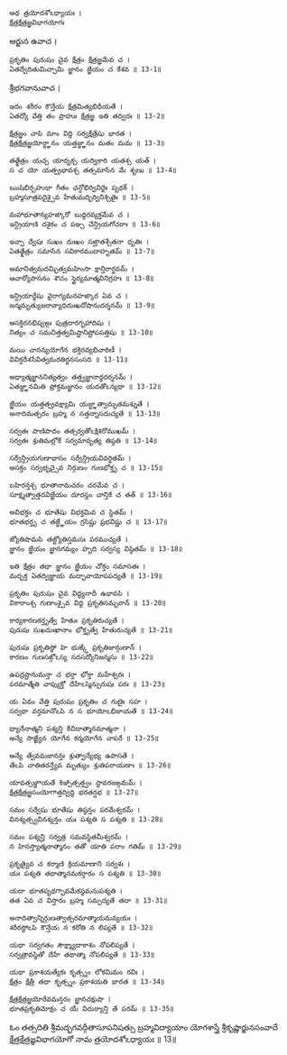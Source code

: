 	అథ త్రయోదశోఽధ్యాయః ।
	క్షేత్రక్షేత్రజ్ఞవిభాగయోగః

అర్జున ఉవాచ ।

	ప్రకృతిం పురుషం చైవ క్షేత్రం క్షేత్రజ్ఞమేవ చ ।
	ఏతద్వేదితుమిచ్ఛామి జ్ఞానం జ్ఞేయం చ కేశవ ॥ 13-1॥

శ్రీభగవానువాచ ।

	ఇదం శరీరం కౌన్తేయ క్షేత్రమిత్యభిధీయతే ।
	ఏతద్యో వేత్తి తం ప్రాహుః క్షేత్రజ్ఞ ఇతి తద్విదః ॥ 13-2॥

	క్షేత్రజ్ఞం చాపి మాం విద్ధి సర్వక్షేత్రేషు భారత ।
	క్షేత్రక్షేత్రజ్ఞయోర్జ్ఞానం యత్తజ్జ్ఞానం మతం మమ ॥ 13-3॥

	తత్క్షేత్రం యచ్చ యాదృక్చ యద్వికారి యతశ్చ యత్ ।
	స చ యో యత్ప్రభావశ్చ తత్సమాసేన మే శృణు ॥ 13-4॥

	ఋషిభిర్బహుధా గీతం ఛన్దోభిర్వివిధైః పృథక్ ।
	బ్రహ్మసూత్రపదైశ్చైవ హేతుమద్భిర్వినిశ్చితైః ॥ 13-5॥

	మహాభూతాన్యహఙ్కారో బుద్ధిరవ్యక్తమేవ చ ।
	ఇన్ద్రియాణి దశైకం చ పఞ్చ చేన్ద్రియగోచరాః ॥ 13-6॥

	ఇచ్ఛా ద్వేషః సుఖం దుఃఖం సఙ్ఘాతశ్చేతనా ధృతిః ।
	ఏతత్క్షేత్రం సమాసేన సవికారముదాహృతమ్ ॥ 13-7॥

	అమానిత్వమదమ్భిత్వమహింసా క్షాన్తిరార్జవమ్ ।
	ఆచార్యోపాసనం శౌచం స్థైర్యమాత్మవినిగ్రహః ॥ 13-8॥

	ఇన్ద్రియార్థేషు వైరాగ్యమనహఙ్కార ఏవ చ ।
	జన్మమృత్యుజరావ్యాధిదుఃఖదోషానుదర్శనమ్ ॥ 13-9॥

	అసక్తిరనభిష్వఙ్గః పుత్రదారగృహాదిషు ।
	నిత్యం చ సమచిత్తత్వమిష్టానిష్టోపపత్తిషు ॥ 13-10॥

	మయి చానన్యయోగేన భక్తిరవ్యభిచారిణీ ।
	వివిక్తదేశసేవిత్వమరతిర్జనసంసది ॥ 13-11॥

	అధ్యాత్మజ్ఞాననిత్యత్వం తత్త్వజ్ఞానార్థదర్శనమ్ ।
	ఏతజ్జ్ఞానమితి ప్రోక్తమజ్ఞానం యదతోఽన్యథా ॥ 13-12॥

	జ్ఞేయం యత్తత్ప్రవక్ష్యామి యజ్జ్ఞాత్వామృతమశ్నుతే ।
	అనాదిమత్పరం బ్రహ్మ న సత్తన్నాసదుచ్యతే ॥ 13-13॥

	సర్వతః పాణిపాదం తత్సర్వతోఽక్షిశిరోముఖమ్ ।
	సర్వతః శ్రుతిమల్లోకే సర్వమావృత్య తిష్ఠతి ॥ 13-14॥

	సర్వేన్ద్రియగుణాభాసం సర్వేన్ద్రియవివర్జితమ్ ।
	అసక్తం సర్వభృచ్చైవ నిర్గుణం గుణభోక్తృ చ ॥ 13-15॥

	బహిరన్తశ్చ భూతానామచరం చరమేవ చ ।
	సూక్ష్మత్వాత్తదవిజ్ఞేయం దూరస్థం చాన్తికే చ తత్ ॥ 13-16॥

	అవిభక్తం చ భూతేషు విభక్తమివ చ స్థితమ్ ।
	భూతభర్తృ చ తజ్జ్ఞేయం గ్రసిష్ణు ప్రభవిష్ణు చ ॥ 13-17॥

	జ్యోతిషామపి తజ్జ్యోతిస్తమసః పరముచ్యతే ।
	జ్ఞానం జ్ఞేయం జ్ఞానగమ్యం హృది సర్వస్య విష్ఠితమ్ ॥ 13-18॥

	ఇతి క్షేత్రం తథా జ్ఞానం జ్ఞేయం చోక్తం సమాసతః ।
	మద్భక్త ఏతద్విజ్ఞాయ మద్భావాయోపపద్యతే ॥ 13-19॥

	ప్రకృతిం పురుషం చైవ విద్ధ్యనాదీ ఉభావపి ।
	వికారాంశ్చ గుణాంశ్చైవ విద్ధి ప్రకృతిసమ్భవాన్ ॥ 13-20॥

	కార్యకారణకర్తృత్వే హేతుః ప్రకృతిరుచ్యతే ।
	పురుషః సుఖదుఃఖానాం భోక్తృత్వే హేతురుచ్యతే ॥ 13-21॥

	పురుషః ప్రకృతిస్థో హి భుఙ్క్తే ప్రకృతిజాన్గుణాన్ ।
	కారణం గుణసఙ్గోఽస్య సదసద్యోనిజన్మసు ॥ 13-22॥

	ఉపద్రష్టానుమన్తా చ భర్తా భోక్తా మహేశ్వరః ।
	పరమాత్మేతి చాప్యుక్తో దేహేఽస్మిన్పురుషః పరః ॥ 13-23॥

	య ఏవం వేత్తి పురుషం ప్రకృతిం చ గుణైః సహ ।
	సర్వథా వర్తమానోఽపి న స భూయోఽభిజాయతే ॥ 13-24॥

	ధ్యానేనాత్మని పశ్యన్తి కేచిదాత్మానమాత్మనా ।
	అన్యే సాఙ్ఖ్యేన యోగేన కర్మయోగేన చాపరే ॥ 13-25॥

	అన్యే త్వేవమజానన్తః శ్రుత్వాన్యేభ్య ఉపాసతే ।
	తేఽపి చాతితరన్త్యేవ మృత్యుం శ్రుతిపరాయణాః ॥ 13-26॥

	యావత్సఞ్జాయతే కిఞ్చిత్సత్త్వం స్థావరజఙ్గమమ్ ।
	క్షేత్రక్షేత్రజ్ఞసంయోగాత్తద్విద్ధి భరతర్షభ ॥ 13-27॥

	సమం సర్వేషు భూతేషు తిష్ఠన్తం పరమేశ్వరమ్ ।
	వినశ్యత్స్వవినశ్యన్తం యః పశ్యతి స పశ్యతి ॥ 13-28॥

	సమం పశ్యన్హి సర్వత్ర సమవస్థితమీశ్వరమ్ ।
	న హినస్త్యాత్మనాత్మానం తతో యాతి పరాం గతిమ్ ॥ 13-29॥

	ప్రకృత్యైవ చ కర్మాణి క్రియమాణాని సర్వశః ।
	యః పశ్యతి తథాత్మానమకర్తారం స పశ్యతి ॥ 13-30॥

	యదా భూతపృథగ్భావమేకస్థమనుపశ్యతి ।
	తత ఏవ చ విస్తారం బ్రహ్మ సమ్పద్యతే తదా ॥ 13-31॥

	అనాదిత్వాన్నిర్గుణత్వాత్పరమాత్మాయమవ్యయః ।
	శరీరస్థోఽపి కౌన్తేయ న కరోతి న లిప్యతే ॥ 13-32॥

	యథా సర్వగతం సౌక్ష్మ్యాదాకాశం నోపలిప్యతే ।
	సర్వత్రావస్థితో దేహే తథాత్మా నోపలిప్యతే ॥ 13-33॥

	యథా ప్రకాశయత్యేకః కృత్స్నం లోకమిమం రవిః ।
	క్షేత్రం క్షేత్రీ తథా కృత్స్నం ప్రకాశయతి భారత ॥ 13-34॥

	క్షేత్రక్షేత్రజ్ఞయోరేవమన్తరం జ్ఞానచక్షుషా ।
	భూతప్రకృతిమోక్షం చ యే విదుర్యాన్తి తే పరమ్ ॥ 13-35॥


ఓం తత్సదితి శ్రీమద్భగవద్గీతాసూపనిషత్సు
బ్రహ్మవిద్యాయాం యోగశాస్త్రే శ్రీకృష్ణార్జునసంవాదే
క్షేత్రక్షేత్రజ్ఞవిభాగయోగో నామ త్రయోదశోఽధ్యాయః ॥ 13॥